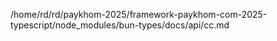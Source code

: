 /home/rd/rd/paykhom-2025/framework-paykhom-com-2025-typescript/node_modules/bun-types/docs/api/cc.md